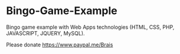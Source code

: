 # Bingo-Game-Example
Bingo game example with Web Apps technologies (HTML, CSS, PHP, JAVASCRIPT, JQUERY, MySQL).

Please donate https://www.paypal.me/Brais
